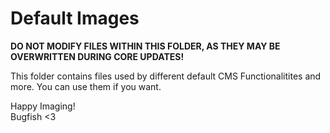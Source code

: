 # Default Images

**DO NOT MODIFY FILES WITHIN THIS FOLDER, AS THEY MAY BE OVERWRITTEN DURING CORE UPDATES!**

This folder contains files used by different default CMS Functionalitites and more. You can use them if you want.

Happy Imaging!  
Bugfish <3